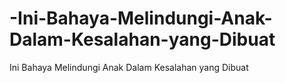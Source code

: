 # -Ini-Bahaya-Melindungi-Anak-Dalam-Kesalahan-yang-Dibuat
 Ini Bahaya Melindungi Anak Dalam Kesalahan yang Dibuat
